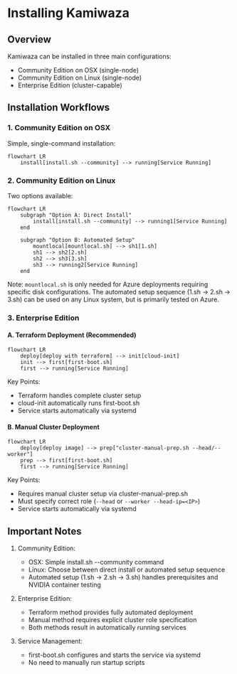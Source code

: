 # Installing Kamiwaza

## Overview

Kamiwaza can be installed in three main configurations:
- Community Edition on OSX (single-node)
- Community Edition on Linux (single-node)
- Enterprise Edition (cluster-capable)

## Installation Workflows

### 1. Community Edition on OSX

Simple, single-command installation:

```mermaid
flowchart LR
    install[install.sh --community] --> running[Service Running]
```

### 2. Community Edition on Linux

Two options available:

```mermaid
flowchart LR
    subgraph "Option A: Direct Install"
        install[install.sh --community] --> running1[Service Running]
    end
    
    subgraph "Option B: Automated Setup"
        mountlocal[mountlocal.sh] --> sh1[1.sh]
        sh1 --> sh2[2.sh]
        sh2 --> sh3[3.sh]
        sh3 --> running2[Service Running]
    end
```

Note: `mountlocal.sh` is only needed for Azure deployments requiring specific disk configurations.
The automated setup sequence (1.sh -> 2.sh -> 3.sh) can be used on any Linux system, but is primarily tested on Azure.

### 3. Enterprise Edition

#### A. Terraform Deployment (Recommended)

```mermaid
flowchart LR
    deploy[deploy with terraform] --> init[cloud-init]
    init --> first[first-boot.sh]
    first --> running[Service Running]
```

Key Points:
- Terraform handles complete cluster setup
- cloud-init automatically runs first-boot.sh
- Service starts automatically via systemd

#### B. Manual Cluster Deployment

```mermaid
flowchart LR
    deploy[deploy image] --> prep["cluster-manual-prep.sh --head/--worker"]
    prep --> first[first-boot.sh]
    first --> running[Service Running]
```

Key Points:
- Requires manual cluster setup via cluster-manual-prep.sh
- Must specify correct role (`--head` or `--worker --head-ip=<IP>`)
- Service starts automatically via systemd

## Important Notes

1. Community Edition:
   - OSX: Simple install.sh --community command
   - Linux: Choose between direct install or automated setup sequence
   - Automated setup (1.sh -> 2.sh -> 3.sh) handles prerequisites and NVIDIA container testing

2. Enterprise Edition:
   - Terraform method provides fully automated deployment
   - Manual method requires explicit cluster role specification
   - Both methods result in automatically running services

3. Service Management:
   - first-boot.sh configures and starts the service via systemd
   - No need to manually run startup scripts